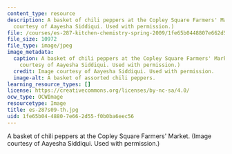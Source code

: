 ```yaml
---
content_type: resource
description: A basket of chili peppers at the Copley Square Farmers' Market. (Image
  courtesy of Aayesha Siddiqui. Used with permission.)
file: /courses/es-287-kitchen-chemistry-spring-2009/1fe65b0448807e662d55f0b0ba6eec56_es-287s09-th.jpg
file_size: 10972
file_type: image/jpeg
image_metadata:
  caption: A basket of chili peppers at the Copley Square Farmers' Market. (Image
    courtesy of Aayesha Siddiqui. Used with permission.)
  credit: Image courtesy of Aayesha Siddiqui. Used with permission.
  image-alt: A basket of assorted chili peppers.
learning_resource_types: []
license: https://creativecommons.org/licenses/by-nc-sa/4.0/
ocw_type: OCWImage
resourcetype: Image
title: es-287s09-th.jpg
uid: 1fe65b04-4880-7e66-2d55-f0b0ba6eec56
---
```

A basket of chili peppers at the Copley Square Farmers' Market. (Image courtesy of Aayesha Siddiqui. Used with permission.)